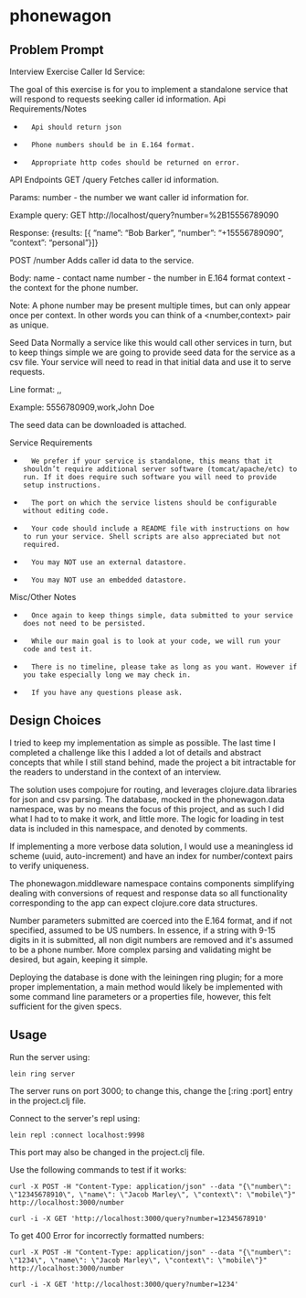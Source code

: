 # phonewagon

## Problem Prompt

Interview Exercise
Caller Id Service:

The goal of this exercise is for you to implement a standalone service that will respond to requests seeking caller id information.
Api Requirements/Notes
* 		Api should return json
* 		Phone numbers should be in E.164 format.
* 		Appropriate http codes should be returned on error.
API Endpoints
GET /query
Fetches caller id information.

Params:
number - the number we want caller id information for.

Example query:
GET http://localhost/query?number=%2B15556789090

Response:
{results: [{ “name”: “Bob Barker”, “number”: “+15556789090”, “context”: “personal”}]}

POST /number
Adds caller id data to the service.

Body:
name - contact name
number - the number in E.164 format
context - the context for the phone number.

Note: A phone number may be present multiple times, but can only appear once per context. In other words you can think of a <number,context> pair as unique.

Seed Data
Normally a service like this would call other services in turn, but to keep things simple we are going to provide seed data for the service as a csv file. Your service will need to read in that initial data and use it to serve requests.

Line format:
<phone number>,<context>,<caller id>

Example:
5556780909,work,John Doe

The seed data can be downloaded is attached.

Service Requirements
* 		We prefer if your service is standalone, this means that it shouldn’t require additional server software (tomcat/apache/etc) to run. If it does require such software you will need to provide setup instructions.
* 		The port on which the service listens should be configurable without editing code.
* 		Your code should include a README file with instructions on how to run your service. Shell scripts are also appreciated but not required.
* 		You may NOT use an external datastore.
* 		You may NOT use an embedded datastore.

Misc/Other Notes
* 		Once again to keep things simple, data submitted to your service does not need to be persisted.
* 		While our main goal is to look at your code, we will run your code and test it.
* 		There is no timeline, please take as long as you want. However if you take especially long we may check in.
* 		If you have any questions please ask.

## Design Choices

I tried to keep my implementation as simple as possible. The last time I completed a challenge like this I added a lot of details and abstract concepts that while I still stand behind, made the project a bit intractable for the readers to understand in the context of an interview.

The solution uses compojure for routing, and leverages clojure.data libraries for json and csv parsing. The database, mocked in the phonewagon.data namespace, was by no means the focus of this project, and as such I did what I had to to make it work, and little more. The logic for loading in test data is included in this namespace, and denoted by comments.

If implementing a more verbose data solution, I would use a meaningless id scheme (uuid, auto-increment) and have an index for number/context pairs to verify uniqueness.

The phonewagon.middleware namespace contains components simplifying dealing with conversions of request and response data so all functionality corresponding to the app can expect clojure.core data structures.

Number parameters submitted are coerced into the E.164 format, and if not specified, assumed to be US numbers. In essence, if a string with 9-15 digits in it is submitted, all non digit numbers are removed and it's assumed to be a phone number. More complex parsing and validating might be desired, but again, keeping it simple.

Deploying the database is done with the leiningen ring plugin; for a more proper implementation, a main method would likely be implemented with some command line parameters or a properties file, however, this felt sufficient for the given specs.

## Usage

Run the server using:
```
lein ring server
```
The server runs on port 3000; to change this, change the [:ring :port] entry in the project.clj file.

Connect to the server's repl using:
```
lein repl :connect localhost:9998
```

This port may also be changed in the project.clj file.

Use the following commands to test if it works:
```
curl -X POST -H "Content-Type: application/json" --data "{\"number\": \"12345678910\", \"name\": \"Jacob Marley\", \"context\": \"mobile\"}" http://localhost:3000/number
```
```
curl -i -X GET 'http://localhost:3000/query?number=12345678910'
```

To get 400 Error for incorrectly formatted numbers:

```
curl -X POST -H "Content-Type: application/json" --data "{\"number\": \"1234\", \"name\": \"Jacob Marley\", \"context\": \"mobile\"}" http://localhost:3000/number
```
```
curl -i -X GET 'http://localhost:3000/query?number=1234'
```
